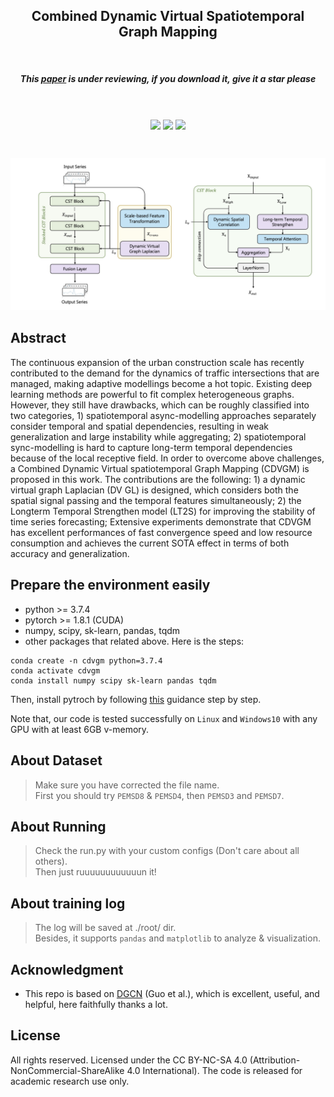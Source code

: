 <h2 align="center">Combined Dynamic Virtual Spatiotemporal Graph Mapping</h2>
<br>
<h5 align="center">This <a href="https://www.researchgate.net/publication/364126322_Combined_Dynamic_Virtual_Spatiotemporal_Graph_Mapping_for_Traffic_Prediction?_sg%5B0%5D=mdpk3xtXzGI84gwfVM7_NgGYjYzdiZh6SPgxlZsxKMX-KhDKPR-EZ6VlHKb-qYn0UihjRDf9p1msAmKwWTnE5pdILyUktKQekBGfjc5G.EZF8WgrjPkDgQWwhDKYI3Gtk09nfRaoCr7sozP2RF-99sn1Y1N_8_cBTcVlVX0BNnyr4u7SItxl4oDCeX8eUnw">paper</a> is under reviewing, if you download it, give it a star please</h5>

<br>
<p align="center">
<img align="center" src="https://img.shields.io/badge/Fast-80%25-blue" />
<img align="center" src="https://img.shields.io/badge/Stable-90%25-green" />
<img align="center" src="https://img.shields.io/badge/Topology_free-100%25-red" />
</p>
<br>

![images](https://github.com/Dandelionym/CDVGM/blob/main/imgs/framework.png)

## Abstract
The continuous expansion of the urban construction scale has recently contributed to the demand for the dynamics of traffic intersections that are managed, making adaptive modellings become a hot topic. Existing deep learning methods are powerful to fit complex heterogeneous graphs. However, they still have drawbacks, which can be roughly classified into two categories, 1) spatiotemporal async-modelling approaches separately consider temporal and spatial dependencies, resulting in weak generalization and large instability while aggregating; 2) spatiotemporal sync-modelling is hard to capture long-term temporal dependencies because of the local receptive field. In order to overcome above challenges, a Combined Dynamic Virtual spatiotemporal Graph Mapping (CDVGM) is proposed in this work. The contributions are the following: 1) a dynamic virtual graph Laplacian (DV GL) is designed, which considers both the spatial signal passing and the temporal features simultaneously; 2) the Longterm Temporal Strengthen model (LT2S) for improving the stability of time series forecasting; Extensive experiments demonstrate that CDVGM has excellent performances of fast convergence speed and low resource consumption and achieves the current SOTA effect in terms of both accuracy and generalization.

## Prepare the environment easily
* python >= 3.7.4
* pytorch >= 1.8.1 (CUDA)
* numpy, scipy, sk-learn, pandas, tqdm
* other packages that related above.
Here is the steps:
```
conda create -n cdvgm python=3.7.4
conda activate cdvgm
conda install numpy scipy sk-learn pandas tqdm
```
Then, install pytroch by following [this](https://codeantenna.com/a/wGlXIGEs77) guidance step by step. 

Note that, our code is tested successfully on `Linux` and `Windows10` with any GPU with at least 6GB v-memory.


## About Dataset
> Make sure you have corrected the file name.<br/>
> First you should try `PEMSD8` & `PEMSD4`, then `PEMSD3` and `PEMSD7`.

## About Running
> Check the run.py with your custom configs (Don't care about all others). <br/>
> Then just ruuuuuuuuuuuun it!


## About training log
> The log will be saved at ./root/ dir.<br/>
> Besides, it supports `pandas` and `matplotlib` to analyze & visualization.

## Acknowledgment
* This repo is based on [DGCN](https://github.com/guokan987/DGCN) (Guo et al.), which is excellent, useful, and helpful, here faithfully thanks a lot.

## License
All rights reserved. Licensed under the CC BY-NC-SA 4.0 (Attribution-NonCommercial-ShareAlike 4.0 International). The code is released for academic research use only.
